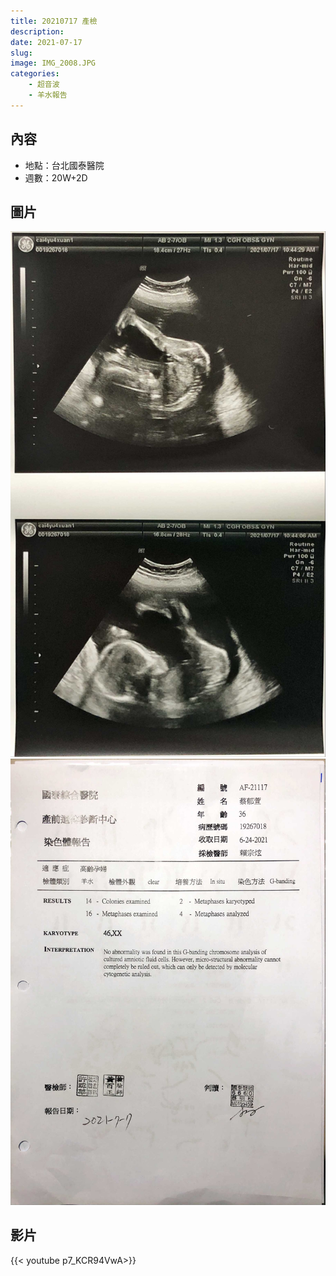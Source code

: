 ```yaml
---
title: 20210717 產檢
description: 
date: 2021-07-17
slug: 
image: IMG_2008.JPG
categories:
    - 超音波 
    - 羊水報告
---
```


## 內容

* 地點：台北國泰醫院
* 週數：20W+2D

## 圖片

![超音波](IMG_2008.JPG)  ![羊水報告](IMG_2009.JPG)

## 影片

{{< youtube p7_KCR94VwA>}}